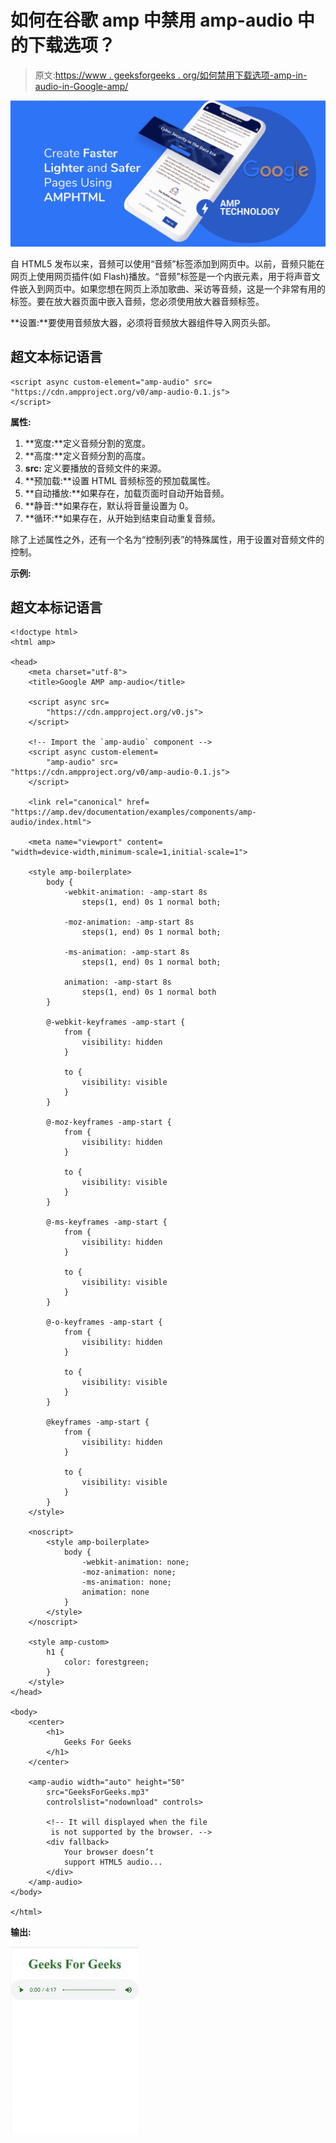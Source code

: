 # 如何在谷歌 amp 中禁用 amp-audio 中的下载选项？

> 原文:[https://www . geeksforgeeks . org/如何禁用下载选项-amp-in-audio-in-Google-amp/](https://www.geeksforgeeks.org/how-to-disable-download-option-in-amp-audio-in-google-amp/)

![](img/911091c569b094b6e54a226311a9df7b.png)

自 HTML5 发布以来，音频可以使用“音频”标签添加到网页中。以前，音频只能在网页上使用网页插件(如 Flash)播放。“音频”标签是一个内嵌元素，用于将声音文件嵌入到网页中。如果您想在网页上添加歌曲、采访等音频，这是一个非常有用的标签。要在放大器页面中嵌入音频，您必须使用放大器音频标签。

**设置:**要使用音频放大器，必须将音频放大器组件导入网页头部。

## 超文本标记语言

```
<script async custom-element="amp-audio" src=
"https://cdn.ampproject.org/v0/amp-audio-0.1.js">
</script>
```

**属性:**

1.  **宽度:**定义音频分割的宽度。
2.  **高度:**定义音频分割的高度。
3.  **src:** 定义要播放的音频文件的来源。
4.  **预加载:**设置 HTML 音频标签的预加载属性。
5.  **自动播放:**如果存在，加载页面时自动开始音频。
6.  **静音:**如果存在，默认将音量设置为 0。
7.  **循环:**如果存在，从开始到结束自动重复音频。

除了上述属性之外，还有一个名为“控制列表”的特殊属性，用于设置对音频文件的控制。

**示例:**

## 超文本标记语言

```
<!doctype html>
<html amp>

<head>
    <meta charset="utf-8">
    <title>Google AMP amp-audio</title>

    <script async src=
        "https://cdn.ampproject.org/v0.js">
    </script>

    <!-- Import the `amp-audio` component -->
    <script async custom-element=
        "amp-audio" src=
"https://cdn.ampproject.org/v0/amp-audio-0.1.js">
    </script>

    <link rel="canonical" href=
"https://amp.dev/documentation/examples/components/amp-audio/index.html">

    <meta name="viewport" content=
"width=device-width,minimum-scale=1,initial-scale=1">

    <style amp-boilerplate>
        body {
            -webkit-animation: -amp-start 8s 
                steps(1, end) 0s 1 normal both;

            -moz-animation: -amp-start 8s 
                steps(1, end) 0s 1 normal both;

            -ms-animation: -amp-start 8s 
                steps(1, end) 0s 1 normal both;

            animation: -amp-start 8s 
                steps(1, end) 0s 1 normal both
        }

        @-webkit-keyframes -amp-start {
            from {
                visibility: hidden
            }

            to {
                visibility: visible
            }
        }

        @-moz-keyframes -amp-start {
            from {
                visibility: hidden
            }

            to {
                visibility: visible
            }
        }

        @-ms-keyframes -amp-start {
            from {
                visibility: hidden
            }

            to {
                visibility: visible
            }
        }

        @-o-keyframes -amp-start {
            from {
                visibility: hidden
            }

            to {
                visibility: visible
            }
        }

        @keyframes -amp-start {
            from {
                visibility: hidden
            }

            to {
                visibility: visible
            }
        }
    </style>

    <noscript>
        <style amp-boilerplate>
            body {
                -webkit-animation: none;
                -moz-animation: none;
                -ms-animation: none;
                animation: none
            }
        </style>
    </noscript>

    <style amp-custom>
        h1 {
            color: forestgreen;
        }
    </style>
</head>

<body>
    <center>
        <h1>
            Geeks For Geeks
        </h1>
    </center>

    <amp-audio width="auto" height="50" 
        src="GeeksForGeeks.mp3" 
        controlslist="nodownload" controls>

        <!-- It will displayed when the file 
         is not supported by the browser. -->
        <div fallback>
            Your browser doesn’t 
            support HTML5 audio...
        </div>
    </amp-audio>
</body>

</html>
```

**输出:**

![](img/a46d41e8c2130a34f415ce6536d5d139.png)